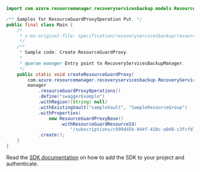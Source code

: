 ```java
import com.azure.resourcemanager.recoveryservicesbackup.models.ResourceGuardProxyBase;

/** Samples for ResourceGuardProxyOperation Put. */
public final class Main {
    /*
     * x-ms-original-file: specification/recoveryservicesbackup/resource-manager/Microsoft.RecoveryServices/stable/2022-02-01/examples/ResourceGuardProxyCRUD/PutResourceGuardProxy.json
     */
    /**
     * Sample code: Create ResourceGuardProxy.
     *
     * @param manager Entry point to RecoveryServicesBackupManager.
     */
    public static void createResourceGuardProxy(
        com.azure.resourcemanager.recoveryservicesbackup.RecoveryServicesBackupManager manager) {
        manager
            .resourceGuardProxyOperations()
            .define("swaggerExample")
            .withRegion((String) null)
            .withExistingVault("sampleVault", "SampleResourceGroup")
            .withProperties(
                new ResourceGuardProxyBase()
                    .withResourceGuardResourceId(
                        "/subscriptions/c999d45b-944f-418c-a0d8-c3fcfd1802c8/resourceGroups/vaultguardRGNew/providers/Microsoft.DataProtection/resourceGuards/VaultGuardTestNew"))
            .create();
    }
}
```

Read the [SDK documentation](https://github.com/Azure/azure-sdk-for-java/blob/azure-resourcemanager-recoveryservicesbackup_1.0.0-beta.5/sdk/recoveryservicesbackup/azure-resourcemanager-recoveryservicesbackup/README.md) on how to add the SDK to your project and authenticate.
